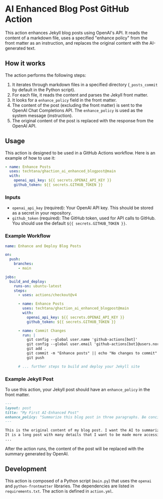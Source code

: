 # AI Enhanced Blog Post GitHub Action

This action enhances Jekyll blog posts using OpenAI's API. It reads the content of a markdown file, uses a specified "enhance policy" from the front matter as an instruction, and replaces the original content with the AI-generated text.

## How it works

The action performs the following steps:
1.  It iterates through markdown files in a specified directory (`_posts_commit` by default in the Python script).
2.  For each file, it reads the content and parses the Jekyll front matter.
3.  It looks for a `enhance_policy` field in the front matter.
4.  The content of the post (excluding the front matter) is sent to the OpenAI Chat Completions API. The `enhance_policy` is used as the system message (instruction).
5.  The original content of the post is replaced with the response from the OpenAI API.

## Usage

This action is designed to be used in a GitHub Actions workflow. Here is an example of how to use it:

```yaml
- name: Enhance Posts
  uses: techtana/ghaction_ai_enhanced_blogpost@main
  with:
    openai_api_key: ${{ secrets.OPENAI_API_KEY }}
    github_token: ${{ secrets.GITHUB_TOKEN }}
```

### Inputs

-   `openai_api_key` (required): Your OpenAI API key. This should be stored as a secret in your repository.
-   `github_token` (required): The GitHub token, used for API calls to GitHub. You should use the default `${{ secrets.GITHUB_TOKEN }}`.

### Example Workflow

```yaml
name: Enhance and Deploy Blog Posts

on:
  push:
    branches:
      - main

jobs:
  build_and_deploy:
    runs-on: ubuntu-latest
    steps:
      - uses: actions/checkout@v4

      - name: Enhance Posts
        uses: techtana/ghaction_ai_enhanced_blogpost@main
        with:
          openai_api_key: ${{ secrets.OPENAI_API_KEY }}
          github_token: ${{ secrets.GITHUB_TOKEN }}

      - name: Commit Changes
        run: |
          git config --global user.name 'github-actions[bot]'
          git config --global user.email 'github-actions[bot]@users.noreply.github.com'
          git add .
          git commit -m "Enhance posts" || echo "No changes to commit"
          git push

      # ... further steps to build and deploy your Jekyll site
```

### Example Jekyll Post

To use this action, your Jekyll post should have an `enhance_policy` in the front matter.

```markdown
---
layout: post
title: "My First AI-Enhanced Post"
enhance_policy: "Summarize this blog post in three paragraphs. Be concise and to the point."
---

This is the original content of my blog post. I want the AI to summarize this.
It is a long post with many details that I want to be made more accessible to the reader.
...
```

After the action runs, the content of the post will be replaced with the summary generated by OpenAI.

## Development

This action is composed of a Python script (`main.py`) that uses the `openai` and `python-frontmatter` libraries. The dependencies are listed in `requirements.txt`. The action is defined in `action.yml`.
